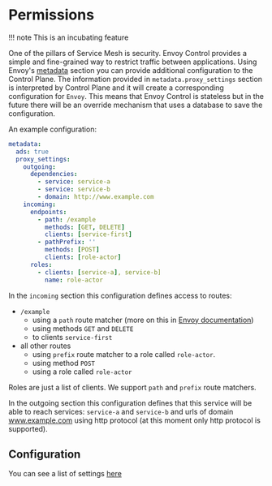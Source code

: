 # Permissions

!!! note
    This is an incubating feature

One of the pillars of Service Mesh is security.
Envoy Control provides a simple and fine-grained way to restrict traffic between applications.
Using Envoy's [metadata](https://www.envoyproxy.io/docs/envoy/latest/api-v2/api/v2/core/base.proto#core-metadata)
section you can provide additional configuration to the Control Plane.
The information provided in `metadata.proxy_settings` section is interpreted by Control Plane
and it will create a corresponding configuration for `Envoy`.
This means that Envoy Control is stateless
but in the future there will be an override mechanism that uses a database to save the configuration.

An example configuration:

```yaml
metadata:
  ads: true
  proxy_settings:
    outgoing:
      dependencies:
        - service: service-a
        - service: service-b
        - domain: http://www.example.com
    incoming:
      endpoints:
        - path: /example
          methods: [GET, DELETE]
          clients: [service-first]
        - pathPrefix: ''
          methods: [POST]
          clients: [role-actor]
      roles:
        - clients: [service-a], service-b]
          name: role-actor
```

In the `incoming` section this configuration defines access to routes:

* `/example`
    * using a `path` route matcher (more on this in [Envoy documentation](https://www.envoyproxy.io/docs/envoy/latest/api-v2/api/v2/route/route.proto#route-routematch))
    * using methods `GET` and `DELETE`
    * to clients `service-first`
* all other routes
    * using `prefix` route matcher to a role called `role-actor`.
    * using method `POST`
    * using a role called `role-actor`

Roles are just a list of clients. We support `path` and `prefix` route matchers.

In the outgoing section this configuration defines that this service will be able to reach
services: `service-a` and `service-b` and urls of domain www.example.com using http protocol 
(at this moment only http protocol is supported).

## Configuration

You can see a list of settings [here](../configuration.md#permissions)
